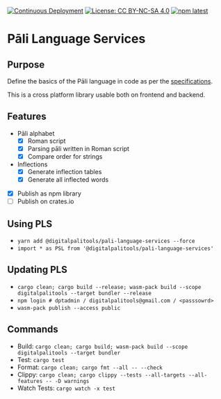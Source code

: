 [![Continuous Deployment](https://github.com/digitalpalitools/pali-language-services/workflows/Continuous%20Deployment/badge.svg)](https://github.com/digitalpalitools/lib/actions?query=workflow%3A%22Continuous+Deployment%22) [![License: CC BY-NC-SA 4.0](https://img.shields.io/badge/License-CC%20BY--NC--SA%204.0-lightgrey.svg)](https://creativecommons.org/licenses/by-nc-sa/4.0/) [![npm latest](https://img.shields.io/npm/v/@digitalpalitools/pali-language-services/latest.svg)](https://www.npmjs.com/package/@digitalpalitools/pali-language-services)

# Pāli Language Services

## Purpose

Define the basics of the Pāli language in code as per the [specifications](http://bit.ly/dptvision).

This is a cross platform library usable both on frontend and backend.

## Features

- Pāli alphabet
  - [x] Roman script
  - [x] Parsing pāli written in Roman script
  - [x] Compare order for strings
- Inflections
  - [x] Generate inflection tables
  - [x] Generate all inflected words
- [x] Publish as npm library
- [ ] Publish on crates.io

## Using PLS

- ```yarn add @digitalpalitools/pali-language-services --force```
- ```import * as PSL from '@digitalpalitools/pali-language-services'```

## Updating PLS

- ```cargo clean; cargo build --release; wasm-pack build --scope digitalpalitools --target bundler --release```
- ```npm login # dptadmin / digitalpalitools@gmail.com / <passsowrd>```
- ```wasm-pack publish --access public```

## Commands

- Build: ```cargo clean; cargo build; wasm-pack build --scope digitalpalitools --target bundler```
- Test: ```cargo test```
- Format: ```cargo clean; cargo fmt --all -- --check```
- Clippy: ```cargo clean; cargo clippy --tests --all-targets --all-features -- -D warnings```
- Watch Tests: ```cargo watch -x test```
